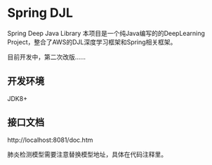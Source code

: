 # Spring DJL
Spring Deep Java Library
本项目是一个纯Java编写的的DeepLearning Project，整合了AWS的DJL深度学习框架和Spring相关框架。

目前开发中，第二次改版......

## 开发环境
JDK8+

## 接口文档
http://localhost:8081/doc.htm

肺炎检测模型需要注意替换模型地址，具体在代码注释里。

